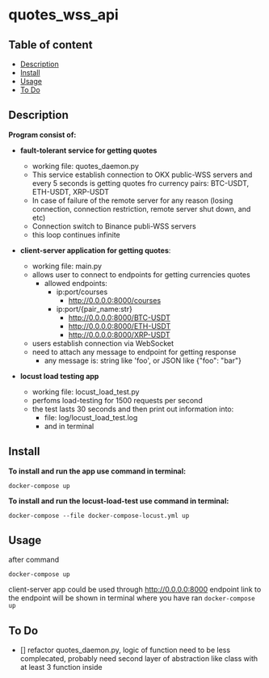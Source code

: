 <h1>quotes_wss_api</h1>

<h2>Table of content</h2>

- [Description](#description)
- [Install](#install)
- [Usage](#usage)
- [To Do](#to-do)

## Description ##

**Program consist of:**

- **fault-tolerant service for getting quotes**
    - working file: quotes_daemon.py
    - This service establish connection to OKX public-WSS servers and
    every 5 seconds is getting quotes fro currency pairs:
        BTC-USDT, ETH-USDT, XRP-USDT
    - In case of failure of the remote server for any reason (losing connection,
    connection restriction, remote server shut down, and etc)
    - Connection switch to Binance publi-WSS servers
    - this loop continues infinite

- **client-server application for getting quotes**:
    - working file: main.py
    - allows user to connect to endpoints for getting currencies quotes
        - allowed endpoints:
            - ip:port/courses
                - http://0.0.0.0:8000/courses
            - ip:port/{pair_name:str}
                - http://0.0.0.0:8000/BTC-USDT
                - http://0.0.0.0:8000/ETH-USDT
                - http://0.0.0.0:8000/XRP-USDT
    - users establish connection via WebSocket
    - need to attach any message to endpoint for getting response
        - any message is: string like 'foo', or JSON like {"foo": "bar"}

- **locust load testing app**
    - working file: locust_load_test.py
    - perfoms load-testing for 1500 requests per second
    - the test lasts 30 seconds and then print out information into:
        - file: log/locust_load_test.log
        - and in terminal


## Install ##

**To install and run the app use command in terminal:**

```
docker-compose up
```

**To install and run the locust-load-test use command in terminal:**

```
docker-compose --file docker-compose-locust.yml up
```

## Usage ##

after command
```
docker-compose up
```
client-server app could be used through http://0.0.0.0:8000 endpoint
link to the endpoint will be shown in terminal where you have ran `docker-compose up`

## To Do ##

- [] refactor quotes_daemon.py, logic of function need to be less complecated,
probably need second layer of abstraction like class with at least 3 function inside
